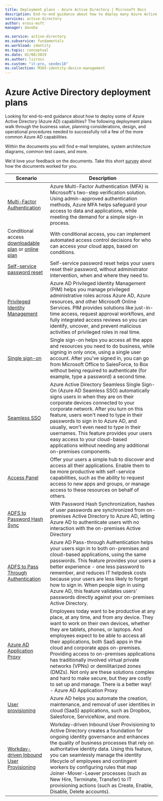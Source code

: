 ```yaml
---
title: Deployment plans - Azure Active Directory | Microsoft Docs
description: End-to-end guidance about how to deploy many Azure Active Directory capabilities.
services: active-directory
author: eross-msft
manager: daveba

ms.service: active-directory
ms.subservice: fundamentals
ms.workload: identity
ms.topic: conceptual
ms.date: 02/08/2019
ms.author: lizross
ms.custom: "it-pro, seodec18"
ms.collection: M365-identity-device-management
---
```


# Azure Active Directory deployment plans
Looking for end-to-end guidance about how to deploy some of Azure Active Directory (Azure AD) capabilities? The following deployment plans walk through the business value, planning considerations, design, and operational procedures needed to successfully roll a few of the more common Azure AD capabilities. 

Within the documents you will find e-mail templates, system architecture diagrams, common test cases, and more. 

We'd love your feedback on the documents. Take this short [survey](https://aka.ms/deploymentplanfeedback) about how the documents worked for you. 

|Scenario |Description |
|-|-|
|[Multi-Factor Authentication](https://aka.ms/MFADPDownload)|Azure Multi-Factor Authentication (MFA) is Microsoft's two-step verification solution. Using admin-approved authentication methods, Azure MFA helps safeguard your access to data and applications, while meeting the demand for a simple sign-in process.|
|Conditional access [downloadable plan](https://aka.ms/CADPDownload) or [online plan](https://aka.ms/deploymentplans/ca)|With conditional access, you can implement automated access control decisions for who can access your cloud apps, based on conditions.|
|[Self-service password reset](https://aka.ms/SSPRDPDownload)|Self-service password reset helps your users reset their password, without administrator intervention, when and where they need to.|
|[Privileged Identity Management](../privileged-identity-management/pim-deployment-plan.md)|Azure AD Privileged Identity Management (PIM) helps you manage privileged administrative roles across Azure AD, Azure resources, and other Microsoft Online Services. PIM provides solutions like just-in-time access, request approval workflows, and fully integrated access reviews so you can identify, uncover, and prevent malicious activities of privileged roles in real time.|
|[Single sign-on](https://aka.ms/SSODPDownload)|Single sign-on helps you access all the apps and resources you need to do business, while signing in only once, using a single user account. After you've signed in, you can go from Microsoft Office to SalesForce, to Box without being required to authenticate (for example, type a password) a second time.|
|[Seamless SSO](https://aka.ms/SeamlessSSODPDownload)|Azure Active Directory Seamless Single Sign-On (Azure AD Seamless SSO) automatically signs users in when they are on their corporate devices connected to your corporate network. After you turn on this feature, users won't need to type in their passwords to sign in to Azure AD, and usually, won't even need to type in their usernames. This feature provides your users easy access to your cloud-based applications without needing any additional on-premises components.|
|[Access Panel](https://aka.ms/AccessPanelDPDownload)|Offer your users a simple hub to discover and access all their applications. Enable them to be more productive with self-service capabilities, such as the ability to request access to new apps and groups, or manage access to these resources on behalf of others.|
|[ADFS to Password Hash Sync](https://aka.ms/ADFSTOPHSDPDownload)|With Password Hash Synchronization, hashes of user passwords are synchronized from on-premises Active Directory to Azure AD, letting Azure AD to authenticate users with no interaction with the on-premises Active Directory|
|[ADFS to Pass Through Authentication](https://aka.ms/ADFSTOPTADPDownload)|Azure AD Pass-through Authentication helps your users sign in to both on-premises and cloud-based applications, using the same passwords. This feature provides your users a better experience - one less password to remember, and reduces IT helpdesk costs because your users are less likely to forget how to sign in. When people sign in using Azure AD, this feature validates users' passwords directly against your on-premises Active Directory.|
|[Azure AD Application Proxy](https://aka.ms/AppProxyDPDownload)|Employees today want to be productive at any place, at any time, and from any device. They want to work on their own devices, whether they are tablets, phones, or laptops. And employees expect to be able to access all their applications, both SaaS apps in the cloud and corporate apps on-premises. Providing access to on-premises applications has traditionally involved virtual private networks (VPNs) or demilitarized zones (DMZs). Not only are these solutions complex and hard to make secure, but they are costly to set up and manage. There is a better way! - Azure AD Application Proxy|
|[User provisioning](https://aka.ms/UserProvisioningDPDownload)|Azure AD helps you automate the creation, maintenance, and removal of user identities in cloud (SaaS) applications, such as Dropbox, Salesforce, ServiceNow, and more.|
|[Workday-driven Inbound User Provisioning](https://aka.ms/WorkdayDeploymentPlan)|Workday-driven Inbound User Provisioning to Active Directory creates a foundation for ongoing identity governance and enhances the quality of business processes that rely on authoritative identity data. Using this feature, you can seamlessly manage the identity lifecycle of employees and contingent workers by configuring rules that map Joiner-Mover-Leaver processes (such as New Hire, Terminate, Transfer) to IT provisioning actions (such as Create, Enable, Disable, Delete accounts).|
